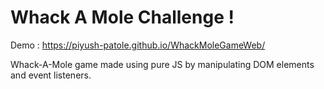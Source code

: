 # Whack A Mole Challenge !

Demo : https://piyush-patole.github.io/WhackMoleGameWeb/

Whack-A-Mole game made using pure JS by manipulating DOM elements and event listeners.
